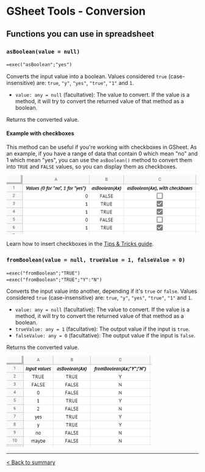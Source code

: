 # GSheet Tools - Conversion

## Functions you can use in spreadsheet

### `asBoolean(value = null)`

```txt
=exec("asBoolean";"yes")
```

Converts the input value into a boolean. Values considered `true` (case-insensitive) are: `true`, `"y"`, `"yes"`, `"true"`, `"1"` and `1`.

- `value: any = null` (facultative): The value to convert. If the value is a method, it will try to convert the returned value of that method as a boolean.

Returns the converted value.

#### Example with checkboxes

This method can be useful if you're working with checkboxes in GSheet. As an example, if you have a range of data that contain 0 which mean "no" and 1 which mean "yes", you can use the `asBoolean()` method to convert them into `TRUE` and `FALSE` values, so you can display them as checkboxes.

![Example of asBoolean() usage with checkboxes](./images/conversion/as-boolean-checkboxes.png)

Learn how to insert checkboxes in the [Tips & Tricks guide](./tips-and-tricks.md).

### `fromBoolean(value = null, trueValue = 1, falseValue = 0)`

```txt
=exec("fromBoolean";"TRUE")
=exec("fromBoolean";"TRUE";"Y":"N")
```

Converts the input value into another, depending if it's `true` or `false`. Values considered `true` (case-insensitive) are: `true`, `"y"`, `"yes"`, `"true"`, `"1"` and `1`.

- `value: any = null` (facultative): The value to convert. If the value is a method, it will try to convert the returned value of that method as a boolean.
- `trueValue: any = 1` (facultative): The output value if the input is `true`.
- `falseValue: any = 0` (facultative): The output value if the input is `false`.

Returns the converted value.

![Example of fromBoolean() usage](./images/conversion/from-boolean.png)

---

[< Back to summary](./README.md)